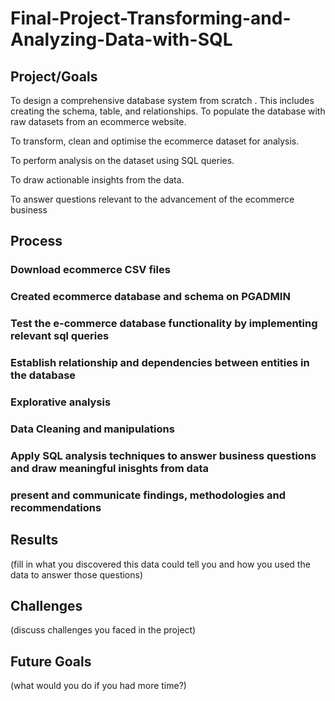 # Final-Project-Transforming-and-Analyzing-Data-with-SQL

## Project/Goals
To design a comprehensive database system from scratch . This includes creating the schema, table, and relationships. To populate the database with raw datasets from an ecommerce website.

To transform, clean and optimise the ecommerce dataset for analysis.

To perform analysis on the dataset using SQL queries. 

To draw actionable insights from the data.

To answer questions relevant to the advancement of the ecommerce business
## Process
### Download ecommerce CSV files
### Created ecommerce database and schema on PGADMIN
### Test the e-commerce database functionality by implementing relevant sql queries
### Establish relationship and dependencies between entities in the database
### Explorative analysis
### Data Cleaning and manipulations
### Apply SQL analysis techniques to answer business questions and draw meaningful inisghts from data
### present and communicate findings, methodologies and recommendations

## Results
(fill in what you discovered this data could tell you and how you used the data to answer those questions)

## Challenges 
(discuss challenges you faced in the project)

## Future Goals
(what would you do if you had more time?)
